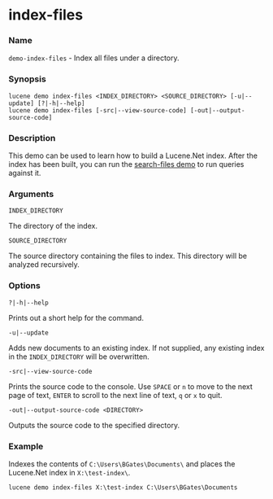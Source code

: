 # index-files

### Name

`demo-index-files` - Index all files under a directory.

### Synopsis

```console
lucene demo index-files <INDEX_DIRECTORY> <SOURCE_DIRECTORY> [-u|--update] [?|-h|--help]
lucene demo index-files [-src|--view-source-code] [-out|--output-source-code]
```

### Description

This demo can be used to learn how to build a Lucene.Net index. After the index has been built, you can run the [search-files demo](search-files.md) to run queries against it.

### Arguments

`INDEX_DIRECTORY`

The directory of the index.

`SOURCE_DIRECTORY`

The source directory containing the files to index. This directory will be analyzed recursively.

### Options

`?|-h|--help`

Prints out a short help for the command.

`-u|--update`

Adds new documents to an existing index. If not supplied, any existing index in the `INDEX_DIRECTORY` will be overwritten.

`-src|--view-source-code`

Prints the source code to the console. Use `SPACE` or `n` to move to the next page of text, `ENTER` to scroll to the next line of text, `q` or `x` to quit.

`-out|--output-source-code <DIRECTORY>`

Outputs the source code to the specified directory.

### Example

Indexes the contents of `C:\Users\BGates\Documents\` and places the Lucene.Net index in `X:\test-index\`.

```console
lucene demo index-files X:\test-index C:\Users\BGates\Documents
```

